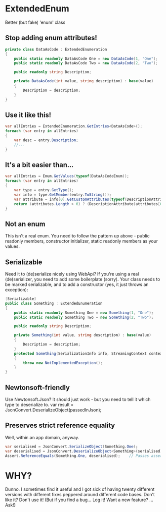 # ExtendedEnum
Better (but fake) 'enum' class

## Stop adding enum attributes!

```C#
private class DataAsCode : ExtendedEnumeration
{
    public static readonly DataAsCode One = new DataAsCode(1, "One");
    public static readonly DataAsCode Two = new DataAsCode(2, "Two");

    public readonly string Description;

    private DataAsCode(int value, string description) : base(value)
    {
        Description = description;
    }
}
```

## Use it like this!

```C#
var allEntries = ExtendedEnumeration.GetEntries<DataAsCode>();
foreach (var entry in allEntries) 
{
	var desc = entry.Description;
	//...
}
```

## It's a bit easier than...
```C#
var allEntries = Enum.GetValues(typeof(DataAsCodeEnum));
foreach (var entry in allEntries)
{
	var type = entry.GetType();
	var info = type.GetMember(entry.ToString());
	var attribute = info[0].GetCustomAttributes(typeof(DescriptionAttribute), false);
	return (attributes.Length > 0) ? (DescriptionAttribute)attributes[0] : null;
}
```

## Not an enum
This isn't a real enum. You need to follow the pattern up above - public readonly members, constructor initializer, static readonly members as your values.

## Serializable
Need it to (de)serialize nicely using WebApi? If you're using a real (de)serializer, you need to add some boilerplate (sorry). Your class needs to be marked serializable, and to add a constructor (yes, it just throws an exception):
```C#
[Serializable]
public class Something : ExtendedEnumeration
{
    public static readonly Something One = new Something(1, "One");
    public static readonly Something Two = new Something(2, "Two");

    public readonly string Description;

    private Something(int value, string description) : base(value)
    {
        Description = description;
    }
    protected Something(SerializationInfo info, StreamingContext context) : base(info, context) // This is new and will never be called.
    {
        throw new NotImplementedException();             
    }
}
```

## Newtonsoft-friendly
Use Newtonsoft.Json? It should just work - but you need to tell it which type to deserialize to.
var result = JsonConvert.DeserializeObject<Something>(passedInJson);

## Preserves strict reference equality
Well, within an app domain, anyway.
```C#
var serialised = JsonConvert.SerializeObject(Something.One);
var deserialised = JsonConvert.DeserializeObject<Something>(serialised);
Assert.ReferenceEquals(Something.One, deserialised);	// Passes assertion
```

# WHY?
Dunno. I sometimes find it useful and I got sick of having twenty different versions with different fixes peppered around different code bases. Don't like it? Don't use it! (But if you find a bug... Log it! Want a new feature? ... Ask!)